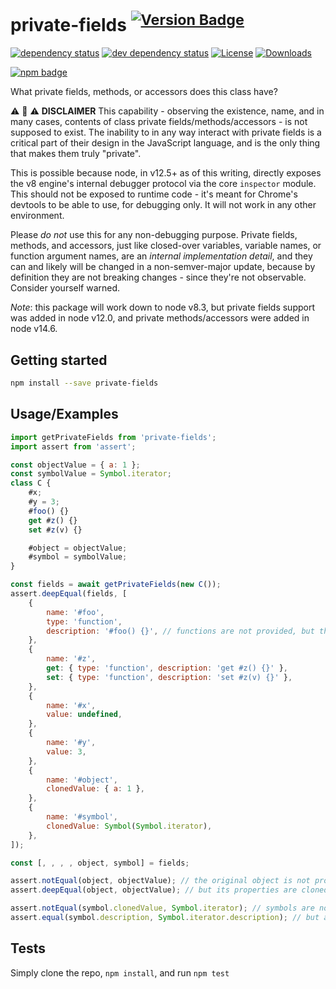 # private-fields <sup>[![Version Badge][npm-version-svg]][package-url]</sup>

[![dependency status][deps-svg]][deps-url]
[![dev dependency status][dev-deps-svg]][dev-deps-url]
[![License][license-image]][license-url]
[![Downloads][downloads-image]][downloads-url]

[![npm badge][npm-badge-png]][package-url]

What private fields, methods, or accessors does this class have?

:warning: :rotating_light: :warning: **DISCLAIMER** This capability - observing the existence, name, and in many cases, contents of class private fields/methods/accessors - is not supposed to exist. The inability to in any way interact with private fields is a critical part of their design in the JavaScript language, and is the only thing that makes them truly "private".

This is possible because node, in v12.5+ as of this writing, directly exposes the v8 engine's internal debugger protocol via the core `inspector` module. This should not be exposed to runtime code - it's meant for Chrome's devtools to be able to use, for debugging only. It will not work in any other environment.

Please _do not_ use this for any non-debugging purpose. Private fields, methods, and accessors, just like closed-over variables, variable names, or function argument names, are an _internal implementation detail_, and they can and likely will be changed in a non-semver-major update, because by definition they are not breaking changes - since they're not observable. Consider yourself warned.

*Note*: this package will work down to node v8.3, but private fields support was added in node v12.0, and private methods/accessors were added in node v14.6.

## Getting started

```sh
npm install --save private-fields
```

## Usage/Examples

```js
import getPrivateFields from 'private-fields';
import assert from 'assert';

const objectValue = { a: 1 };
const symbolValue = Symbol.iterator;
class C {
	#x;
	#y = 3;
	#foo() {}
	get #z() {}
	set #z(v) {}

	#object = objectValue;
	#symbol = symbolValue;
}

const fields = await getPrivateFields(new C());
assert.deepEqual(fields, [
	{
		name: '#foo',
		type: 'function',
		description: '#foo() {}', // functions are not provided, but their toString is
	},
	{
		name: '#z',
		get: { type: 'function', description: 'get #z() {}' },
		set: { type: 'function', description: 'set #z(v) {}' },
	},
	{
		name: '#x',
		value: undefined,
	},
	{
		name: '#y',
		value: 3,
	},
	{
		name: '#object',
		clonedValue: { a: 1 },
	},
	{
		name: '#symbol',
		clonedValue: Symbol(Symbol.iterator),
	},
]);

const [, , , , object, symbol] = fields;

assert.notEqual(object, objectValue); // the original object is not provided
assert.deepEqual(object, objectValue); // but its properties are cloned

assert.notEqual(symbol.clonedValue, Symbol.iterator); // symbols are not provided
assert.equal(symbol.description, Symbol.iterator.description); // but a symbol with the same description is
```

## Tests
Simply clone the repo, `npm install`, and run `npm test`

[package-url]: https://npmjs.org/package/private-fiels
[npm-version-svg]: https://versionbadg.es/ljharb/private-fields.svg
[deps-svg]: https://david-dm.org/ljharb/private-fields.svg
[deps-url]: https://david-dm.org/ljharb/private-fields
[dev-deps-svg]: https://david-dm.org/ljharb/private-fields/dev-status.svg
[dev-deps-url]: https://david-dm.org/ljharb/private-fields#info=devDependencies
[npm-badge-png]: https://nodei.co/npm/private-fiels.png?downloads=true&stars=true
[license-image]: https://img.shields.io/npm/l/private-fiels.svg
[license-url]: LICENSE
[downloads-image]: https://img.shields.io/npm/dm/private-fiels.svg
[downloads-url]: https://npm-stat.com/charts.html?package=private-fiels
